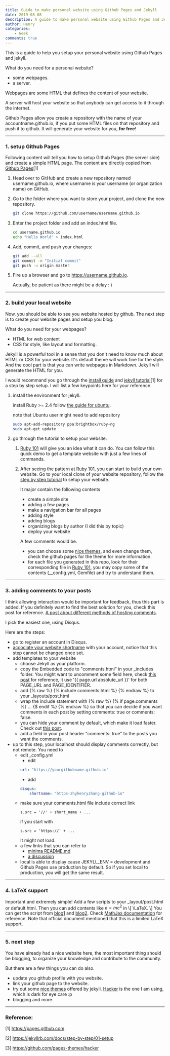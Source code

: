 ```yaml
---
title: Guide to make personal website using Github Pages and Jekyll
date: 2019-08-08
description: A guide to make personal website using Github Pages and Jekyll.
author: Henry
categories:
    - Geek
comments: true
---
```


This is a guide to help you setup your personal website using Github Pages and jekyll.

What do you need for a personal website?
- some webpages.
- a server.

Webpages are some HTML that defines the content of your website.

A server will host your website so that anybody can get access to it through the internet.

Github Pages allow you create a repository with the name of your accountname.github.io, if you put some HTML files on that repository and push it to github. It will generate your website for you, __for free__!

---

### 1. setup Github Pages

Following content will tell you how to setup Github Pages (the server side) and create a simple HTML page. The content are directly copied from [Github Pages](<https://pages.github.com>)\[1\]

1. Head over to GitHub and create a new repository named username.github.io, where username is your username (or organization name) on GitHub.

2. Go to the folder where you want to store your project, and clone the new repository.
   ```bash
   git clone https://github.com/username/username.github.io
   ```

3. Enter the project folder and add an index.html file.
   ```bash
   cd username.github.io
   echo "Hello World" > index.html
   ```

4. Add, commit, and push your changes:
   ```bash
   git add --all
   git commit -m "Initial commit"
   git push -u origin master
   ```

5. Fire up a browser and go to https://username.github.io.
   
   Actually, be patient as there might be a delay : )

---

### 2. build your local website

Now, you should be able to see you website hosted by github. The next step is to create your website pages  and setup you blog.

What do you need for your webpages?
- HTML for web content
- CSS for style, like layout and formatting.

Jekyll is a powerful tool in a sense that you don't need to know much about HTML or CSS for your website. It's default theme will work fine for the style. And the cool part is that you can write webpages in Markdown. Jekyll will generate the HTML for you.

I would recommand you go through the [install guide](https://jekyllrb.com/docs/installation/) and [jekyll tutorial](https://jekyllrb.com/docs/step-by-step/01-setup)\[1\] for a step by step setup. I will list a few keypoints here for your reference.

1. install the environment for jekyll.

   install Ruby >= 2.4 follow [the guide for ubuntu](https://jekyllrb.com/docs/installation/ubuntu/).

   note that Ubuntu user might need to add repository
    
   ```bash
   sudo apt-add-repository ppa:brightbox/ruby-ng
   sudo apt-get update
   ``` 

2. go through the tutorial to setup your website.
   1. [Ruby 101](https://jekyllrb.com/docs/ruby-101/) will give you an idea what it can do. You can follow this quick demo to get a template website with just a few lines of commands.
   2. After seeing the pattern at [Ruby 101](https://jekyllrb.com/docs/ruby-101/), you can start to build your own website. Go to your local clone of your website repository, follow the [step by step tutorial](https://jekyllrb.com/docs/step-by-step/01-setup/) to setup your website.

      It major contain the following contents

      - create a simple site
      - adding a few pages
      - make a navigation bar for all pages
      - adding style
      - adding blogs
      - organizing blogs by author (I did this by topic)
      - deploy your website

      A few comments would be.

      - you can choose some [nice themes](https://github.com/pages-themes), and even change them, check the github pages for the theme for more information.
      - for each file you generated in this repo, look for their corresponding file in [Ruby 101](https://jekyllrb.com/docs/ruby-101/), you may copy some of the contents (\_\_config.yml, Gemfile) and try to understand them.

---

### 3. adding comments to your posts

I think allowing interaction would be important for feedback, thus this part is added. If you definitely want to find the best solution for you, check this post for reference. [A post about different methods of hosting comments](https://darekkay.com/blog/static-site-comments/).

I pick the easiest one, using Disqus.

Here are the steps:

- go to register an account in Disqus.
- [accociate your website shortname](https://disqus.com/admin/create/) with your account, notice that this step cannot be changed once set.
- add templates to your website
  - choose Jekyll as your platform.
  - copy the Embedded code to "comments.html" in your \_includes folder. You might want to uncomment some field here, check [this post](https://desiredpersona.com/disqus-comments-jekyll/) for reference, it use '\{\{ page\.url absolute\_url \}\}' for both PAGE\_URL and PAGE\_IDENTIFIER.
  - add {% raw %} {% include comments.html %} {% endraw %} to your \_layouts/post\.html
  - wrap the include statement with {% raw %} {% if page.comments %} ... {$ endif %} {% endraw %} so that you can decide if you want comments in each post by setting comments: true or comments: false.
  - you can hide your comment by default, which make it load faster. Check out [this post](https://esc.sh/blog/load-disqus-on-click/).
  - add a field in your post header "comments: true" to the posts you want the comments.
- up to this step, your localhost should display comments correctly, but not remote. You need to
  - edit _config.yml
    - edit 
    ```yml
    url: "https://yourgithubname.github.io"
    ```
    - add 
    ```yml
    disqus:
        shortname: "https-zhyhenryzhang-github-io"
    ```
  - make sure your comments.html file include correct link
    ```
    s.src = '//' + short_name + ...
    ```
    if you start with
    ```
    s.src = 'https://' + ...
    ```
    It might not load.
  - a few links that you can refer to
    - [minima README.md](https://github.com/jekyll/minima)
    - [a discussion](https://stackoverflow.com/questions/41613661/we-were-unable-to-load-disqus-with-jekylls-default-minima-theme)
  - local is able to display cause JEKYLL_ENV = development and Github Pages use production by default. So if you set local to production, you will get the same result.

---

### 4. LaTeX support

Important and extremely simple! Add a few scripts to your \_layout/post.html or default.html.
Then you can add contents like $e=mc^2$ in \\[ \LaTeX. \\]
You can get the script from [blog1](http://zjuwhw.github.io/2017/06/04/MathJax.html) and [blog2](http://blog.lostinmyterminal.com/webpages/2015/01/09/math-support-in-jekyll.html).
Check [MathJax documentation](http://docs.mathjax.org/en/latest/tex.html#l) for reference. Note that official document mentioned that this is a limited LaTeX support.

---

### 5. next step

You have already had a nice website here, the most important thing should be blogging, to organize your knowledge and contribute to the community.

But there are a few things you can do also.

- update you github profile with you website.
- link your github page to the website.
- try out some [nice themes](https://github.com/pages-themes) offered by jekyll. [Hacker](https://github.com/pages-themes/hacker) is the one I am using, which is dark for eye care :p
- blogging and more.

---

### Reference:

[1] <https://pages.github.com>

[2] <https://jekyllrb.com/docs/step-by-step/01-setup>

[3] <https://github.com/pages-themes/hacker>